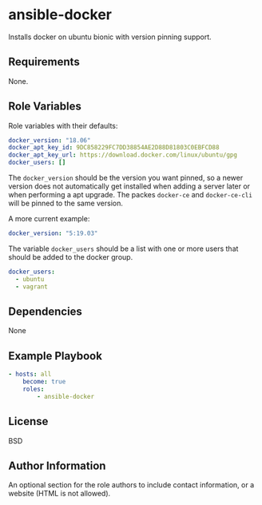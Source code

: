 ansible-docker
=========

Installs docker on ubuntu bionic with version pinning support.

Requirements
------------

None.

Role Variables
--------------

Role variables with their defaults:

```yaml
docker_version: "18.06"
docker_apt_key_id: 9DC858229FC7DD38854AE2D88D81803C0EBFCD88
docker_apt_key_url: https://download.docker.com/linux/ubuntu/gpg
docker_users: []
```

The `docker_version` should be the version you want pinned, so a newer version does not automatically get installed when adding a server later or when performing a apt upgrade. The packes `docker-ce` and `docker-ce-cli` will be pinned to the same version.

A more current example: 

```yaml
docker_version: "5:19.03"
```

The variable `docker_users` should be a list with one or more users that should be added to the docker group.

```yaml
docker_users:
  - ubuntu
  - vagrant
```


Dependencies
------------

None

Example Playbook
----------------


```yaml
- hosts: all
    become: true
    roles:
        - ansible-docker
```

License
-------

BSD

Author Information
------------------

An optional section for the role authors to include contact information, or a
website (HTML is not allowed).
